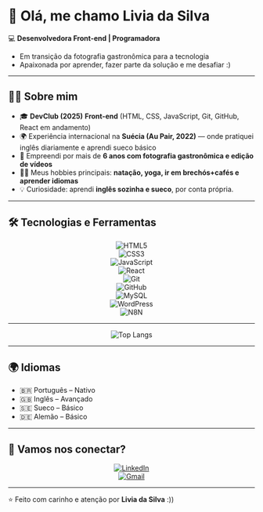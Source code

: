 # 👋 Olá, me chamo Livia da Silva  

💻 **Desenvolvedora Front-end | Programadora**  
- Em transição da fotografia gastronômica para a tecnologia  
- Apaixonada por aprender, fazer parte da solução e me desafiar :)

---

## 🧑‍💻 Sobre mim  

- 🎓 **DevClub (2025)** **Front-end** (HTML, CSS, JavaScript, Git, GitHub, React em andamento)  
- 🌍 Experiência internacional na **Suécia (Au Pair, 2022)** — onde pratiquei inglês diariamente e aprendi sueco básico  
- 📸 Empreendi por mais de **6 anos com fotografia gastronômica e edição de vídeos**  
- 🏊‍♀️ Meus hobbies principais: **natação, yoga, ir em brechós+cafés e aprender idiomas**
- 💡 Curiosidade: aprendi **inglês sozinha e sueco**, por conta própria.  

---

## 🛠️ Tecnologias e Ferramentas  

<div align="center">

![HTML5](https://img.shields.io/badge/HTML5-E34F26?style=for-the-badge&logo=html5&logoColor=white)  
![CSS3](https://img.shields.io/badge/CSS3-1572B6?style=for-the-badge&logo=css3&logoColor=white)  
![JavaScript](https://img.shields.io/badge/JavaScript-F7DF1E?style=for-the-badge&logo=javascript&logoColor=black)  
![React](https://img.shields.io/badge/React-61DAFB?style=for-the-badge&logo=react&logoColor=white)  
![Git](https://img.shields.io/badge/Git-F05032?style=for-the-badge&logo=git&logoColor=white)  
![GitHub](https://img.shields.io/badge/GitHub-181717?style=for-the-badge&logo=github&logoColor=white)  
![MySQL](https://img.shields.io/badge/MySQL-005C84?style=for-the-badge&logo=mysql&logoColor=white)  
![WordPress](https://img.shields.io/badge/WordPress-21759B?style=for-the-badge&logo=wordpress&logoColor=white)  
![N8N](https://img.shields.io/badge/n8n-F05032?style=for-the-badge&logo=n8n&logoColor=white)

</div>

---

<div align="center">

![Top Langs](https://github-readme-stats.vercel.app/api/top-langs/?username=livia-d-s&layout=compact&theme=radical)  

</div>

---

## 🌍 Idiomas  

- 🇧🇷 Português – Nativo  
- 🇬🇧 Inglês – Avançado  
- 🇸🇪 Sueco – Básico  
- 🇩🇪 Alemão – Básico


---

## 🤝 Vamos nos conectar?  

<div align="center">

[![LinkedIn](https://img.shields.io/badge/LinkedIn-0077B5?style=for-the-badge&logo=linkedin&logoColor=white)](https://www.linkedin.com/in/livia-da-silva/)  
[![Gmail](https://img.shields.io/badge/Email-D14836?style=for-the-badge&logo=gmail&logoColor=white)](mailto:liviadasilvadev@gmail.com)  

</div>

---

⭐️ Feito com carinho e atenção por **Livia da Silva** :))
